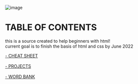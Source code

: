 ![image](https://user-images.githubusercontent.com/115853526/209459578-b7119a01-4341-4f02-8789-ca4d9983f36e.png)
<html>            
<head>            
</head>           
<body>          
<h1> TABLE OF CONTENTS </h1>
<p> this is a source created to help beginners with html! 
<br>
current goal is to finish the basis of html and css by June 2022 </p>
<a href="https://github.com/Kloepetr/HTML-notes/tree/main/fundamentals." a>
- CHEAT SHEET </a> 
<br>
<br>
<a href="https://github.com/Kloepetr/HTML-notes/tree/main/project" a>
- PROJECTS </a>
<br>
<br>
<a href="https://github.com/Kloepetr/HTML-notes/blob/main/terms" a>
- WORD BANK </a>
</body>
</html>  
